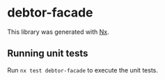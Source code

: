 # debtor-facade

This library was generated with [Nx](https://nx.dev).

## Running unit tests

Run `nx test debtor-facade` to execute the unit tests.
